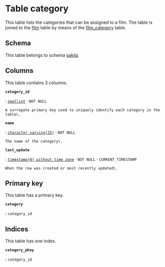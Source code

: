 # Table **category**

This table lists the categories that can be assigned to a film\. The table is joined to the [film](../../tables/film) table by means of the [film\_category](../../tables/film_category) table\.

## Schema

This table belongs to schema [sakila](../../schema).

## Columns

This table contains 3 columns.

**`category_id`**

:   [`smallint`](https://www.postgresql.org/docs/current/datatype-numeric.html) · `NOT NULL`

    A surrogate primary key used to uniquely identify each category in the table\.

**`name`**

:   [`character varying(25)`](https://www.postgresql.org/docs/current/datatype-character.html) · `NOT NULL`

    The name of the category\.

**`last_update`**

:   [`timestamp(0) without time zone`](https://www.postgresql.org/docs/current/datatype-datetime.html) · `NOT NULL` · `CURRENT_TIMESTAMP`

    When the row was created or most recently updated\.

## Primary key

This table has a primary key.

**`category`**

:   `category_id`

## Indices

This table has one index.

**`category_pkey`**

:   `category_id`
